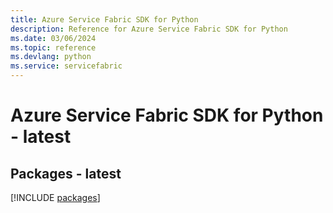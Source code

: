 ```yaml
---
title: Azure Service Fabric SDK for Python
description: Reference for Azure Service Fabric SDK for Python
ms.date: 03/06/2024
ms.topic: reference
ms.devlang: python
ms.service: servicefabric
---
```

# Azure Service Fabric SDK for Python - latest
## Packages - latest
[!INCLUDE [packages](service-fabric-index.md)]